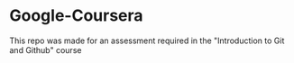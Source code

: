 # Google-Coursera
This repo was made for an assessment required in the "Introduction to Git and Github" course
